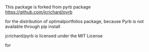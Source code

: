 
This package is forked from pyrb package https://github.com/jcrichard/pyrb

for the distribution of optimalportfolios package, because Pyrb is not available through pip install

jcrichard/pyrb is licensed under the  MIT License

for 